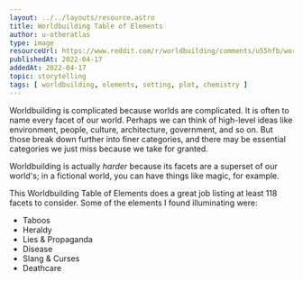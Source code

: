 ```yaml
---
layout: ../../layouts/resource.astro
title: Worldbuilding Table of Elements
author: u-otheratlas
type: image
resourceUrl: https://www.reddit.com/r/worldbuilding/comments/u55hfb/worldbuilding_table_of_elements/
publishedAt: 2022-04-17
addedAt: 2022-04-17
topic: storytelling
tags: [ worldbuilding, elements, setting, plot, chemistry ]
---
```


Worldbuilding is complicated because worlds are complicated. It is often to name every facet of our world. Perhaps we can think of high-level ideas like environment, people, culture, architecture, government, and so on. But those break down further into finer categories, and there may be essential categories we just miss because we take for granted.

Worldbuilding is actually _harder_ because its facets are a superset of our world's; in a fictional world, you can have things like magic, for example.

This Worldbuilding Table of Elements does a great job listing at least 118 facets to consider. Some of the elements I found illuminating were:

* Taboos
* Heraldy
* Lies & Propaganda
* Disease
* Slang & Curses
* Deathcare
